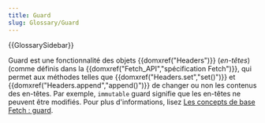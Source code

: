 ```yaml
---
title: Guard
slug: Glossary/Guard
---
```


{{GlossarySidebar}}

Guard est une fonctionnalité des objets {{domxref("Headers")}} (_en-têtes_) (comme définis dans la {{domxref("Fetch_API","spécification Fetch")}}, qui permet aux méthodes telles que {{domxref("Headers.set","set()")}} et {{domxref("Headers.append","append()")}} de changer ou non les contenus des en-têtes. Par exemple, `immutable` guard signifie que les en-têtes ne peuvent être modifiés. Pour plus d'informations, lisez [Les concepts de base Fetch : guard](/fr/docs/Web/API/Fetch_API/Basic_concepts#Guard).
